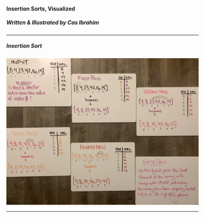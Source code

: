 #### Insertion Sorts, Visualized
##### Written & Illustrated by Cas Ibrahim
***

##### Insertion Sort
![insertionSort](/assets/insertionsort.jpg)

***